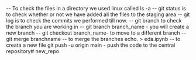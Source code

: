 -- To check the files in a directory we used linux called ls -a
-- git status is to check whether or not we have added all the files to the staging area 
-- git log is to check the commits we performed till now.
-- git branch to check the branch you are working in
-- git branch branch_name - you will create a new branch
-- git checkout branch_name- to move to a different branch 
-- git merge branchname -- to merge the branches echo. > eda.ipynb 
-- to creata a new file git push -u origin main - push the code to the central repository#   n e w _ r e p o  
 